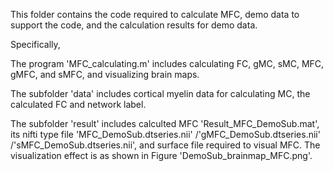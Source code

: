 This folder contains the code required to calculate MFC, demo data to support the code, and the calculation results for demo data.

Specifically,

The program 'MFC_calculating.m' includes calculating FC, gMC, sMC, MFC, gMFC, and sMFC, and visualizing brain maps.

The subfolder 'data' includes cortical myelin data for calculating MC, the calculated FC and network label.

The subfolder 'result' includes calculted MFC 'Result_MFC_DemoSub.mat', its nifti type file 'MFC_DemoSub.dtseries.nii' /'gMFC_DemoSub.dtseries.nii' /'sMFC_DemoSub.dtseries.nii', and surface file required to visual MFC. The visualization effect is as shown in Figure 'DemoSub_brainmap_MFC.png'.
